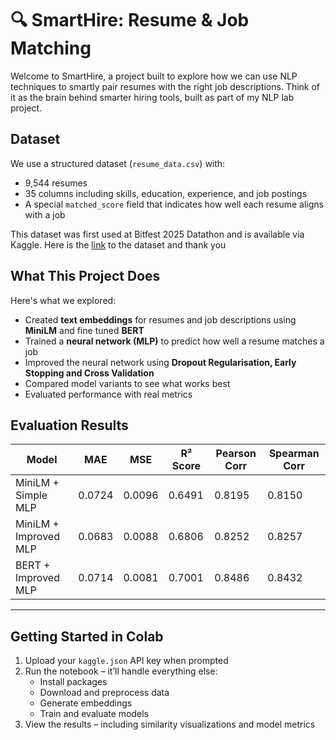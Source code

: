 # 🔍 SmartHire: Resume & Job Matching 

Welcome to SmartHire, a project built to explore how we can use NLP techniques to smartly pair resumes with the right job descriptions. Think of it as the brain behind smarter hiring tools, built as part of my NLP lab project.

##  Dataset 

We use a structured dataset (`resume_data.csv`) with:

- 9,544 resumes  
- 35 columns including skills, education, experience, and job postings  
- A special `matched_score` field that indicates how well each resume aligns with a job  

This dataset was first used at Bitfest 2025 Datathon and is available via Kaggle.
Here is the [link](https://www.kaggle.com/datasets/saugataroyarghya/resume-dataset) to the dataset and thank you 

##  What This Project Does  

Here's what we explored:

- Created **text embeddings** for resumes and job descriptions using **MiniLM** and fine tuned **BERT**
- Trained a **neural network (MLP)** to predict how well a resume matches a job
- Improved the neural network using **Dropout Regularisation, Early Stopping and Cross Validation**
- Compared model variants to see what works best
- Evaluated performance with real metrics

##  Evaluation Results  

| Model                    | MAE    | MSE    | R² Score | Pearson Corr | Spearman Corr |
|-------------------------|--------|--------|-----------|----------------|-----------------|
| MiniLM + Simple MLP     | 0.0724 | 0.0096 | 0.6491    | 0.8195         | 0.8150          |
| MiniLM + Improved MLP   | 0.0683 | 0.0088 | 0.6806    | 0.8252         | 0.8257          |
| BERT + Improved MLP     | 0.0714 | 0.0081 | 0.7001    | 0.8486         | 0.8432          |

---

##  Getting Started in Colab  

1. Upload your `kaggle.json` API key when prompted  
2. Run the notebook – it’ll handle everything else:  
   - Install packages  
   - Download and preprocess data  
   - Generate embeddings  
   - Train and evaluate models  
3. View the results – including similarity visualizations and model metrics  
